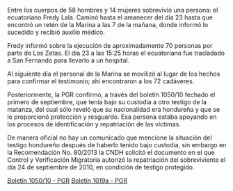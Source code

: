 <p>Entre los cuerpos de 58 hombres y 14 mujeres sobrevivió una persona: el ecuatoriano Fredy Lala. Caminó hasta el amanecer del día 23 hasta que encontró un retén de la Marina a las 7 de la mañana, donde informó lo sucedido y recibió auxilio médico.</p>
<p>Fredy informó sobre la ejecución de aproximadamente 70 personas por parte de Los Zetas. El día 23 a las 15:25 horas el ecuatoriano fue trasladado a San Fernando para llevarlo a un hospital.</p>
<p>Al siguiente día el personal de la Marina se  movilizó al lugar de los hechos para confirmar el testimonio; ahí encontraron a los 72 cadáveres.</p>
<p>Posteriormente, la PGR confirmó, a través del boletín 1050/10 fechado el primero de septiembre, que tenía bajo su custodia a otro testigo de la matanza, del cual sólo reveló que su nacionalidad era hondureña y que se le proporcionó protección y resguardo. Esa persona estaba apoyando en los procesos de identificación y repatriación de las víctimas.</p>
<p>De manera oficial no hay un comunicado que mencione la situación del testigo hondureño después de haberlo tenido bajo custodia, sin embargo en la Recomendación No. 80/2013 la CNDH solicitó el documento en el que Control y Verificación Migratoria autorizó la repatriación del sobreviviente el día 24 de septiembre de 2010, en condición de testigo protegido.</p>

[Boletín 1050/10 - PGR](www.pgr.gob.mx/prensa/2007/bol10/sep/1050.pdf) 
[Boletín 1019a - PGR](http://pgr.gob.mx/Prensa/2007/bol10/ago/b1019a.shtm)